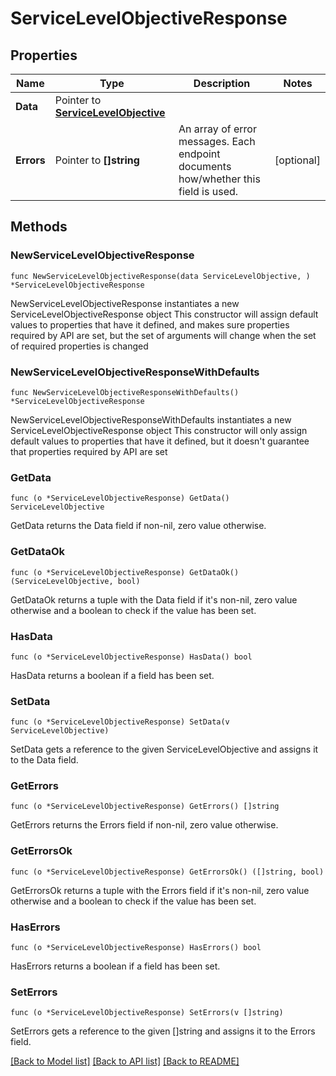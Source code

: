 # ServiceLevelObjectiveResponse

## Properties

Name | Type | Description | Notes
------------ | ------------- | ------------- | -------------
**Data** | Pointer to [**ServiceLevelObjective**](ServiceLevelObjective.md) |  | 
**Errors** | Pointer to **[]string** | An array of error messages. Each endpoint documents how/whether this field is used. | [optional] 

## Methods

### NewServiceLevelObjectiveResponse

`func NewServiceLevelObjectiveResponse(data ServiceLevelObjective, ) *ServiceLevelObjectiveResponse`

NewServiceLevelObjectiveResponse instantiates a new ServiceLevelObjectiveResponse object
This constructor will assign default values to properties that have it defined,
and makes sure properties required by API are set, but the set of arguments
will change when the set of required properties is changed

### NewServiceLevelObjectiveResponseWithDefaults

`func NewServiceLevelObjectiveResponseWithDefaults() *ServiceLevelObjectiveResponse`

NewServiceLevelObjectiveResponseWithDefaults instantiates a new ServiceLevelObjectiveResponse object
This constructor will only assign default values to properties that have it defined,
but it doesn't guarantee that properties required by API are set

### GetData

`func (o *ServiceLevelObjectiveResponse) GetData() ServiceLevelObjective`

GetData returns the Data field if non-nil, zero value otherwise.

### GetDataOk

`func (o *ServiceLevelObjectiveResponse) GetDataOk() (ServiceLevelObjective, bool)`

GetDataOk returns a tuple with the Data field if it's non-nil, zero value otherwise
and a boolean to check if the value has been set.

### HasData

`func (o *ServiceLevelObjectiveResponse) HasData() bool`

HasData returns a boolean if a field has been set.

### SetData

`func (o *ServiceLevelObjectiveResponse) SetData(v ServiceLevelObjective)`

SetData gets a reference to the given ServiceLevelObjective and assigns it to the Data field.

### GetErrors

`func (o *ServiceLevelObjectiveResponse) GetErrors() []string`

GetErrors returns the Errors field if non-nil, zero value otherwise.

### GetErrorsOk

`func (o *ServiceLevelObjectiveResponse) GetErrorsOk() ([]string, bool)`

GetErrorsOk returns a tuple with the Errors field if it's non-nil, zero value otherwise
and a boolean to check if the value has been set.

### HasErrors

`func (o *ServiceLevelObjectiveResponse) HasErrors() bool`

HasErrors returns a boolean if a field has been set.

### SetErrors

`func (o *ServiceLevelObjectiveResponse) SetErrors(v []string)`

SetErrors gets a reference to the given []string and assigns it to the Errors field.


[[Back to Model list]](../README.md#documentation-for-models) [[Back to API list]](../README.md#documentation-for-api-endpoints) [[Back to README]](../README.md)


